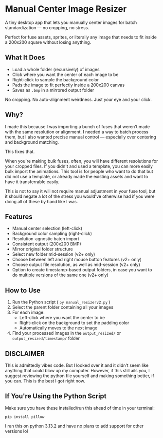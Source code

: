 # Manual Center Image Resizer

A tiny desktop app that lets you manually center images for batch standardization — no cropping, no stress.

Perfect for fuse assets, sprites, or literally any image that needs to fit inside a 200x200 square without losing anything.

## What It Does

- Load a whole folder (recursively) of images
- Click where you want the center of each image to be
- Right-click to sample the background color
- Pads the image to fit perfectly inside a 200x200 canvas
- Saves as `.bmp` in a mirrored output folder

No cropping. No auto-alignment weirdness. Just your eye and your click.

## Why?

I made this because I was importing a bunch of fuses that weren’t made with the same resolution or alignment. I needed a way to batch process them, but I also wanted precise manual control — especially over centering and background matching.

This fixes that.

When you're making bulk fuses, often, you will have different resolutions for your cropped files. If you didn't and used a template, you can more easily bulk import the animations. This tool is for people who want to do that but did not use a template, or already made the existing assets and want to have it transferrable easily.

This is not to say it will not require manual adjustment in your fuse tool, but it should negate a lot of the stress you would've otherwise had if you were doing all of these by hand like I was.

## Features

- Manual center selection (left-click)
- Background color sampling (right-click)
- Resolution-agnostic batch import
- Consistent output (200x200 BMP)
- Mirror original folder structure
- Select new folder mid-session (v2+ only)
- Choose between left and right mouse button features (v2+ only)
- Choose output file resolution, as well as mid-session (v2+ only)
- Option to create timestamp-based output folders, in case you want to do multiple versions of the same one (v2+ only)

## How to Use

1. Run the Python script ( `py manual_resizerv2.py` )
2. Select the parent folder containing all your images
3. For each image:
   - Left-click where you want the center to be
   - Right-click on the background to set the padding color
   - Automatically moves to the next image
4. Find your processed images in the `output_resized/` or `output_resized/timestamp/` folder

## DISCLAIMER

This is admittedly vibes code. But I looked over it and it didn't seem like anything that could blow up my computer. However, if this still ails you, I suggest reviewing the python file yourself and making something better, if you can. This is the best I got right now.

## If You're Using the Python Script

Make sure you have these installed/run this ahead of time in your terminal:

```pip install pillow```

I ran this on python 3.13.2 and have no plans to add support for other versions lol
